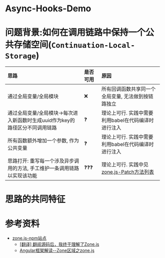 #   Async-Hooks-Demo

#   问题背景:如何在调用链路中保持一个公共存储空间(`Continuation-Local-Storage`)

| 思路                                                                         | 是否可用 | 原因                                                                                                                 |
| :--------------------------------------------------------------------------- | :------- | :------------------------------------------------------------------------------------------------------------------- |
| 通过全局变量/全局模块                                                        | ❌        | 所有回调函数共享同一个全局变量, 无法做到按链路独立                                                                   |
| 通过全局变量/全局模块->每次进入新函数时生成uuid作为key的路径区分不同调用链路 | ❓        | 理论上可行. 实践中需要利用babel在代码编译时进行注入                                                                  |
| 所有函数额外增加一个参数, 作为公共变量                                       | ❓        | 理论上可行. 实践中需要利用babel在代码编译时进行注入                                                                  |
| 思路打开: 重写每一个涉及异步调用的方法, 手工维护一条调用链路以实现该功能     | ❓❓❓      | 理论上可行. 实践中见[zone.js-Patch方法列表](https://github.com/angular/angular/blob/main/packages/zone.js/MODULE.md) |

#   思路的共同特征


#   参考资料

-   [zone.js-npm站点](https://www.npmjs.com/package/zone.js?activeTab=readme)
    -   [[翻译] 翻阅源码后，我终于理解了Zone.js](https://zhuanlan.zhihu.com/p/50835920)
    -   [Angular框架解读--Zone区域之zone.js](https://godbasin.github.io/2021/05/01/angular-design-zonejs/)